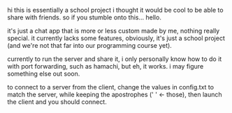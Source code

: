 hi this is essentially a school project i thought it would be cool to be able to share with friends. so if you stumble onto this... hello.

it's just a chat app that is more or less custom made by me, nothing really special. it currently lacks some features, obviously, it's just a school project (and we're not that far into our programming course yet).

currently to run the server and share it, i only personally know how to do it with port forwarding, such as hamachi, but eh, it works. i may figure something else out soon.

to connect to a server from the client, change the values in config.txt to match the server, while keeping the apostrophes (' ' <- those), then launch the client and you should connect.
